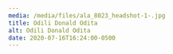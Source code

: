 ```yaml
---
media: /media/files/ala_8023_headshot-1-.jpg
title: Odili Donald Odita
alt: Odili Donald Odita
date: 2020-07-16T16:24:00-0500
---
```

